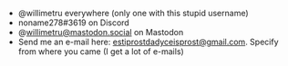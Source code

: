 *  @willimetru everywhere (only one with this stupid username)
*  noname278#3619 on Discord
*  @willimetru@mastodon.social on Mastodon
*  Send me an e-mail here: estiprostdadyceisprost@gmail.com. Specify from where you came (I get a lot of e-mails)
  
<!---
noname278/noname278 is a special repository because its `README.md` (this file) appears on your GitHub profile.
You can click the Preview link to take a look at your changes.
--->

